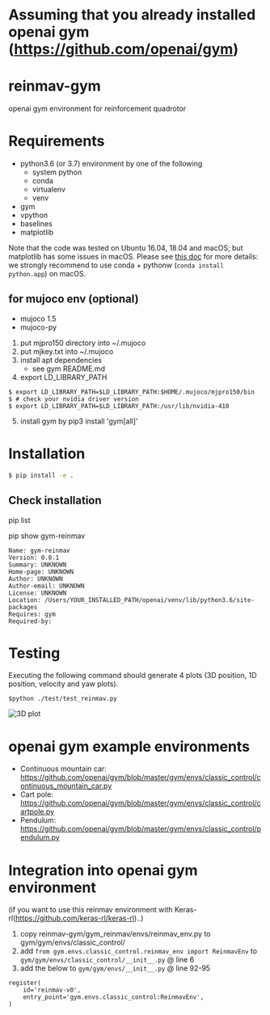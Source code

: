 # Assuming that you already installed openai gym (https://github.com/openai/gym)

# reinmav-gym
openai gym environment for reinforcement quadrotor

# Requirements

- python3.6 (or 3.7) environment by one of the following 
    - system python 
    - conda 
    - virtualenv  
    - venv 
- gym 
- vpython
- baselines
- matplotlib

Note that the code was tested on Ubuntu 16.04, 18.04 and macOS; but matplotlib has some issues in macOS. Please see [this doc](https://matplotlib.org/faq/osx_framework.html) for more details: we strongly recommend to use conda + pythonw (```conda install python.app```) on macOS.

## for mujoco env (optional)

- mujoco 1.5
- mujoco-py

1. put mjpro150 directory into ~/.mujoco
2. put mjkey.txt into ~/.mujoco
3. install apt dependencies
    - see gym README.md
4. export LD_LIBRARY_PATH
```
$ export LD_LIBRARY_PATH=$LD_LIBRARY_PATH:$HOME/.mujoco/mjpro150/bin
$ # check your nvidia driver version 
$ export LD_LIBRARY_PATH=$LD_LIBRARY_PATH:/usr/lib/nvidia-410 
```
5. install gym by pip3 install 'gym[all]'

# Installation

```sh
$ pip install -e .
```

## Check installation
pip list

pip show gym-reinmav

``` pip show gym-reinmav
Name: gym-reinmav
Version: 0.0.1
Summary: UNKNOWN
Home-page: UNKNOWN
Author: UNKNOWN
Author-email: UNKNOWN
License: UNKNOWN
Location: /Users/YOUR_INSTALLED_PATH/openai/venv/lib/python3.6/site-packages
Requires: gym
Required-by: 
```

# Testing
Executing the following command should generate 4 plots (3D position, 1D position, velocity and yaw plots).

``` $python ./test/test_reinmav.py ```

![3D plot](http://drive.google.com/uc?export=view&id=1tiTP0UBm1NjB1Wpm53m2ThZQsTZ8N9cy)


# openai gym example environments
* Continuous mountain car: https://github.com/openai/gym/blob/master/gym/envs/classic_control/continuous_mountain_car.py
* Cart pole: https://github.com/openai/gym/blob/master/gym/envs/classic_control/cartpole.py
* Pendulum: https://github.com/openai/gym/blob/master/gym/envs/classic_control/pendulum.py

# Integration into openai gym environment
(if you want to use this reinmav environment with Keras-rl(https://github.com/keras-rl/keras-rl)..)
1. copy reinmav-gym/gym_reinmav/envs/reinmav_env.py to gym/gym/envs/classic_control/
2. add ``` from gym.envs.classic_control.reinmav_env import ReinmavEnv ``` to ```gym/gym/envs/classic_control/__init__.py``` @ line 6
3. add the below to ```gym/gym/envs/__init__.py``` @ line 92-95
```
register(
    id='reinmav-v0',
    entry_point='gym.envs.classic_control:ReinmavEnv',
)
```
